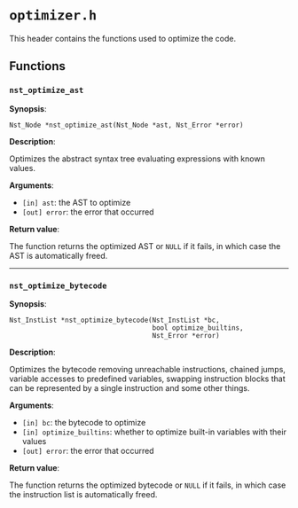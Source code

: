 # `optimizer.h`

This header contains the functions used to optimize the code.

## Functions

### `nst_optimize_ast`

**Synopsis**:

```better-c
Nst_Node *nst_optimize_ast(Nst_Node *ast, Nst_Error *error)
```

**Description**:

Optimizes the abstract syntax tree evaluating expressions with known values.

**Arguments**:

- `[in] ast`: the AST to optimize
- `[out] error`: the error that occurred

**Return value**:

The function returns the optimized AST or `NULL` if it fails, in which case the
AST is automatically freed.

---

### `nst_optimize_bytecode`

**Synopsis**:

```better-c
Nst_InstList *nst_optimize_bytecode(Nst_InstList *bc,
                                    bool optimize_builtins,
                                    Nst_Error *error)
```

**Description**:

Optimizes the bytecode removing unreachable instructions, chained jumps,
variable accesses to predefined variables, swapping instruction blocks that can
be represented by a single instruction and some other things.

**Arguments**:

- `[in] bc`: the bytecode to optimize
- `[in] optimize_builtins`: whether to optimize built-in variables with their
  values
- `[out] error`: the error that occurred

**Return value**:

The function returns the optimized bytecode or `NULL` if it fails, in which case
the instruction list is automatically freed.
